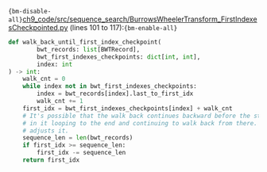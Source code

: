 `{bm-disable-all}`[ch9_code/src/sequence_search/BurrowsWheelerTransform_FirstIndexesCheckpointed.py](ch9_code/src/sequence_search/BurrowsWheelerTransform_FirstIndexesCheckpointed.py) (lines 101 to 117):`{bm-enable-all}`

```python
def walk_back_until_first_index_checkpoint(
        bwt_records: list[BWTRecord],
        bwt_first_indexes_checkpoints: dict[int, int],
        index: int
) -> int:
    walk_cnt = 0
    while index not in bwt_first_indexes_checkpoints:
        index = bwt_records[index].last_to_first_idx
        walk_cnt += 1
    first_idx = bwt_first_indexes_checkpoints[index] + walk_cnt
    # It's possible that the walk back continues backward before the start of the sequence, resulting
    # in it looping to the end and continuing to walk back from there. If that happens, the code below
    # adjusts it.
    sequence_len = len(bwt_records)
    if first_idx >= sequence_len:
        first_idx -= sequence_len
    return first_idx
```